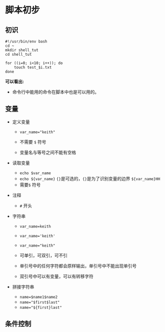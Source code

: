# 脚本初步



## 初识

``` shell
#!/usr/bin/env bash
cd ~
mkdir shell_tut
cd shell_tut

for ((i=0; i<10; i++)); do
	touch test_$i.txt
done
```

**可以看出:**

* 命令行中能用的命令在脚本中也是可以用的。





## 变量

* 定义变量

  * `var_name="keith"` 

  * 不需要 `$` 符号

  * 变量名与等号之间不能有空格

* 读取变量
  * `echo $var_name`
  * `echo ${var_name}`  `{}`是可选的，`{}`是为了识别变量的边界 `${var_name}HH`
  * 需要`$` 符号

* 注释

  * `#` 开头

* 字符串

  * `var_name=keith`

  * `var_name='keith'`

  * `var_name="keith"`

  * 可单引，可双引，可不引

  * 单引号中的任何字符都会原样输出，单引号中不能出现单引号

  * 双引号中可以有变量，可以有转移字符
* 拼接字符串
  * `name=$name1$name2`
  * `name="$first$last"`
  * `name="${first}last"`


## 条件控制

